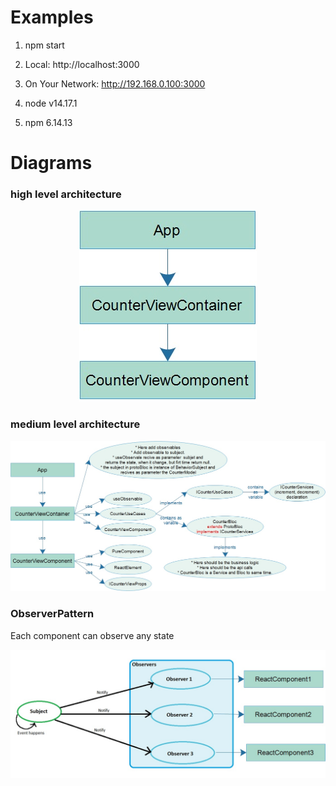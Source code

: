# Examples

1. npm start

2. Local:            http://localhost:3000

3. On Your Network:  http://192.168.0.100:3000

4. node v14.17.1

5. npm 6.14.13

# Diagrams

### high level architecture

<p align="center">
  <img src="documentation/architecture-high-level.jpg">
</p>


### medium level architecture

<p align="center">
  <img src="documentation/architecture-medium-level.jpg">
</p>


### ObserverPattern

Each component can observe any state

<p align="center">
  <img src="documentation/ObserverPattern.jpg">
</p>